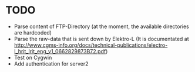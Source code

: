 TODO
====

* Parse content of FTP-Directory (at the moment, the available directories are hardcoded)
* Parse the raw-data that is sent down by Elektro-L (It is documentated at http://www.cgms-info.org/docs/technical-publications/electro-l_hrit_lrit_eng_v1_0662829873B72.pdf)
* Test on Cygwin
* Add authentication for server2
